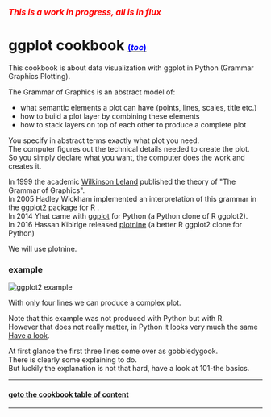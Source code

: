 

### <FONT color='red'> *This is a work in progress, all is in flux*</FONT>

# ggplot cookbook [<font size="3" color="blue">(_toc_)</font>](./cookbook/000_toc.ipynb)

This cookbook is about data visualization with ggplot in Python (Grammar Graphics Plotting).  

The Grammar of Graphics is an abstract model of:
- what semantic elements a plot can have (points, lines, scales, title etc.)
- how to build a plot layer by combining these elements
- how to stack layers on top of each other to produce a complete plot

You specify in abstract terms exactly what plot you need.  
The computer figures out the technical details needed to create the plot.  
So you simply declare what you want, the computer does the work and creates it.

In 1999 the academic [Wilkinson Leland](https://en.wikipedia.org/wiki/Leland_Wilkinson) published the theory of "The Grammar of Graphics".  
In 2005 Hadley Wickham implemented an interpretation of this grammar in the [ggplot2](https://en.wikipedia.org/wiki/Ggplot2) package for R .  
In 2014 Yhat came with [ggplot](http://ggplot.yhathq.com/) for Python (a Python clone of R ggplot2).  
In 2016 Hassan Kibirige released [plotnine](https://plotnine.readthedocs.io/en/stable/#) (a better R ggplot2 clone for Python)

We will use plotnine.

### example

![ggplot2 example](http://i.imgur.com/4S7r3Z3.jpg)

With only four lines we can produce a complex plot.  

Note that this example was not produced with Python but with R.  
However that does not really matter, in Python it looks very much the same
[Have a look](./cookbook/apdx02_replication%20of%20R%20results.ipynb).

At first glance the first three lines come over as gobbledygook.  
There is clearly some explaining to do.   
But luckily the explanation is not that hard, have a look at 101-the basics. 

---

#### [goto the cookbook table of content](./cookbook/000_toc.ipynb)

----